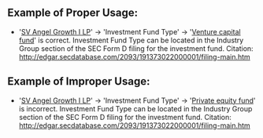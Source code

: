 ## Example of Proper Usage:
* '[SV Angel Growth I LP](https://golden.com/wiki/SV_Angel_Growth_I_LP-ZYBMPGE)' → 'Investment Fund Type' → '[Venture capital fund](https://golden.com/wiki/Venture_capital_fund)' is correct. Investment Fund Type can be located in the Industry Group section of the SEC Form D filing for the investment fund. Citation: http://edgar.secdatabase.com/2093/191373022000001/filing-main.htm

## Example of Improper Usage:
* '[SV Angel Growth I LP](https://golden.com/wiki/SV_Angel_Growth_I_LP-ZYBMPGE)' → 'Investment Fund Type' → '[Private equity fund](https://golden.com/wiki/Private_equity_fund-W3Y3D8)' is incorrect. Investment Fund Type can be located in the Industry Group section of the SEC Form D filing for the investment fund. Citation: http://edgar.secdatabase.com/2093/191373022000001/filing-main.htm